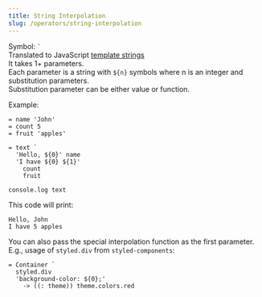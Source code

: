 ```yaml
---
title: String Interpolation
slug: /operators/string-interpolation
---
```


Symbol: ``` ` ``` <br/>
Translated to JavaScript [template strings](https://developer.mozilla.org/en-US/docs/Web/JavaScript/Reference/Template_literals) <br/>
It takes 1+ parameters. <br/>
Each parameter is a string with `${n}` symbols where n is an integer and substitution parameters. <br/>
Substitution parameter can be either value or function.

Example:
```
= name 'John'
= count 5
= fruit 'apples'

= text `
  'Hello, ${0}' name
  'I have ${0} ${1}'
    count
    fruit

console.log text
```

This code will print:

```
Hello, John
I have 5 apples
```

You can also pass the special interpolation function as the first parameter. E.g., usage of `styled.div` from `styled-components`:

```
= Container `
  styled.div
  'background-color: ${0};'
    -> ((: theme)) theme.colors.red
```
